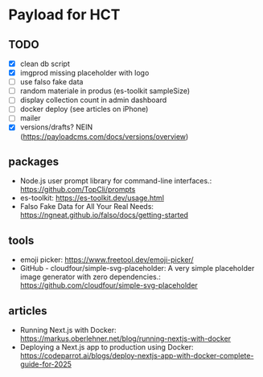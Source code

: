 # Payload for HCT

## TODO

- [x] clean db script
- [x] imgprod missing placeholder with logo
- [ ] use falso fake data
- [ ] random materiale in produs (es-toolkit sampleSize)
- [ ] display collection count in admin dashboard
- [ ] docker deploy (see articles on iPhone)
- [ ] mailer
- [x] versions/drafts? NEIN (https://payloadcms.com/docs/versions/overview)

## packages

- Node.js user prompt library for command-line interfaces.: https://github.com/TopCli/prompts
- es-toolkit: https://es-toolkit.dev/usage.html
- Falso Fake Data for All Your Real Needs: https://ngneat.github.io/falso/docs/getting-started

## tools

- emoji picker: https://www.freetool.dev/emoji-picker/
- GitHub - cloudfour/simple-svg-placeholder: A very simple placeholder image generator with zero dependencies.: https://github.com/cloudfour/simple-svg-placeholder

## articles

- Running Next.js with Docker: https://markus.oberlehner.net/blog/running-nextjs-with-docker
- Deploying a Next.js app to production using Docker: https://codeparrot.ai/blogs/deploy-nextjs-app-with-docker-complete-guide-for-2025
